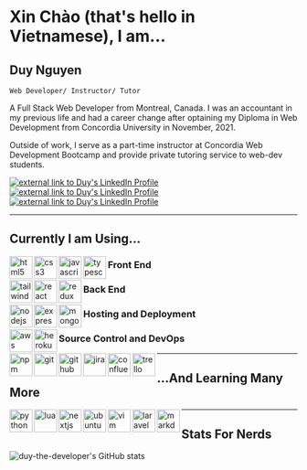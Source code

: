 # Xin Chào (that's hello in Vietnamese), I am...

## Duy Nguyen

`Web Developer/ Instructor/ Tutor`

A Full Stack Web Developer from Montreal, Canada. I was an accountant in my previous life and had a career change after optaining my Diploma in Web Development from Concordia University in November, 2021.

Outside of work, I serve as a part-time instructor at Concordia Web Development Bootcamp and provide private tutoring service to web-dev students.

<a href="https://www.linkedin.com/in/ngoc-duy-anh-nguyen">
    <img src="https://img.shields.io/badge/linkedin-%230077B5.svg?style=for-the-badge&logo=linkedin&logoColor=white" alt="external link to Duy's LinkedIn Profile"/>
</a>
<a href="mailto:duy-the-developer@gmail.com">
    <img src="https://img.shields.io/badge/Gmail-D14836?style=for-the-badge&logo=gmail&logoColor=white" alt="external link to Duy's LinkedIn Profile"/>
</a>
<a href="https://discord.gg/utsv9C8VkY">
    <img src="https://img.shields.io/badge/Discord-%237289DA?style=for-the-badge&logo=discord&logoColor=white" alt="external link to Duy's LinkedIn Profile"/>
</a>

---

## Currently I am Using...

<img align="left" width="40px" alt="html5"  src="https://cdn.jsdelivr.net/gh/devicons/devicon/icons/html5/html5-original.svg" />
<img align="left" width="40px" alt="css3" src="https://cdn.jsdelivr.net/gh/devicons/devicon/icons/css3/css3-original.svg" />
<img align="left" width="40px" alt="javascript" src="https://cdn.jsdelivr.net/gh/devicons/devicon/icons/javascript/javascript-original.svg" />
<img align="left" width="40px" alt="typescript" src="https://cdn.jsdelivr.net/gh/devicons/devicon/icons/typescript/typescript-original.svg" />

### Front End

<img align="left" width="40px" alt="tailwind css" src="https://cdn.jsdelivr.net/gh/devicons/devicon/icons/tailwindcss/tailwindcss-plain.svg" />
<img align="left" width="40px" alt="react" src="https://cdn.jsdelivr.net/gh/devicons/devicon/icons/react/react-original.svg" />
<img align="left" width="40px" alt="redux" src="https://cdn.jsdelivr.net/gh/devicons/devicon/icons/redux/redux-original.svg" />

### Back End

<img align="left" width="40px" alt="nodejs" src="https://cdn.jsdelivr.net/gh/devicons/devicon/icons/nodejs/nodejs-original.svg" />
<img align="left" width="40px" alt="express" src="https://cdn.jsdelivr.net/gh/devicons/devicon/icons/express/express-original.svg" />
<img align="left" width="40px" alt="mongodb" src="https://cdn.jsdelivr.net/gh/devicons/devicon/icons/mongodb/mongodb-original.svg" />

### Hosting and Deployment

<img align="left" width="40px" alt="aws" src="https://cdn.jsdelivr.net/gh/devicons/devicon/icons/amazonwebservices/amazonwebservices-original.svg" />
<img align="left" width="40px" alt="heroku" src="https://cdn.jsdelivr.net/gh/devicons/devicon/icons/heroku/heroku-original.svg" />

### Source Control and DevOps

<img align="left" width="40px" alt="npm" src="https://cdn.jsdelivr.net/gh/devicons/devicon/icons/npm/npm-original-wordmark.svg" />
<img align="left" width="40px" alt="git" src="https://cdn.jsdelivr.net/gh/devicons/devicon/icons/git/git-original.svg" />
<img align="left" width="40px" alt="github" src="https://cdn.jsdelivr.net/gh/devicons/devicon/icons/github/github-original.svg" />
<img align="left" width="40px" alt="jira" src="https://cdn.jsdelivr.net/gh/devicons/devicon/icons/jira/jira-original.svg" />
<img align="left" width="40px" alt="confluence" src="https://cdn.jsdelivr.net/gh/devicons/devicon/icons/confluence/confluence-original.svg" />
<img align="left" width="40px" alt="trello" src="https://cdn.jsdelivr.net/gh/devicons/devicon/icons/trello/trello-plain.svg" />

---

## ...And Learning Many More

<img align="left" width="40px" alt="python" src="https://cdn.jsdelivr.net/gh/devicons/devicon/icons/python/python-original.svg" />
<img align="left" width="40px" alt="lua" src="https://cdn.jsdelivr.net/gh/devicons/devicon/icons/lua/lua-original.svg" />
<img align="left" width="40px" alt="nextjs" src="https://cdn.jsdelivr.net/gh/devicons/devicon/icons/nextjs/nextjs-original.svg" />
<img align="left" width="40px" alt="ubuntu" src="https://cdn.jsdelivr.net/gh/devicons/devicon/icons/ubuntu/ubuntu-plain.svg" />
<img align="left" width="40px" alt="vim" src="https://cdn.jsdelivr.net/gh/devicons/devicon/icons/vim/vim-original.svg" />
<img align="left" width="40px" alt="laravel" src="https://cdn.jsdelivr.net/gh/devicons/devicon/icons/laravel/laravel-plain.svg" />
<img align="left" width="40px" alt="markdown" src="https://cdn.jsdelivr.net/gh/devicons/devicon/icons/markdown/markdown-original.svg" />

---

## Stats For Nerds

![duy-the-developer's GitHub stats](https://github-readme-stats.vercel.app/api?username=duy-the-developer&show_icons=true&theme=gruvbox)
